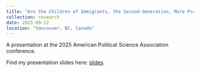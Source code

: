 ```yaml
---
title: "Are the Children of Immigrants, the Second-Generation, More Progressive?"
collection: research
date: 2025-09-12
location: "Vancouver, BC, Canada"
---
```


A presentation at the 2025 American Political Science Association conference.

Find my presentation slides here: <a href="../files/APSA2025.pdf">slides</a> 
